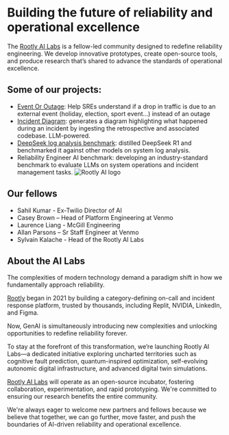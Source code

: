 # Building the future of reliability and operational excellence 
The [Rootly AI Labs](https://labs.rootly.ai/) is a fellow-led community designed to redefine reliability engineering. We develop innovative prototypes, create open-source tools, and produce research that’s shared to advance the standards of operational excellence.

## Some of our projects:
* [Event Or Outage](https://github.com/Rootly-AI-Labs/EventOrOutage): Help SREs understand if a drop in traffic is due to an external event (holiday, election, sport event...) instead of an outage
* [Incident Diagram](https://github.com/Rootly-AI-Labs/IncidentDiagram): generates a diagram highlighting what happened during an incident by ingesting the retrospective and associated codebase. LLM-powered.
* [DeepSeek log analysis benchmark](https://rootly.com/blog/classifying-error-logs-with-ai-can-deepseek-r1-outperform-gpt-4o-and-llama-3): distilled DeepSeek R1 and benchmarked it against other models on system log analysis.
* Reliability Engineer AI benchmark: developing an industry-standard benchmark to evaluate LLMs on system operations and incident management tasks.
![Rootly AI logo](https://github.com/Rootly-AI-Labs/EventOrOutage/raw/main/rootly-ai.png)

## Our fellows
* Sahil Kumar - Ex-Twilio Director of AI
* Casey Brown – Head of Platform Engineering at Venmo
* Laurence Liang - McGill Engineering
* Allan Parsons – Sr Staff Engineer at Venmo
* Sylvain Kalache - Head of the Rootly AI Labs

## About the AI Labs

The complexities of modern technology demand a paradigm shift in how we fundamentally approach reliability.

[Rootly](https://rootly.com/) began in 2021 by building a category-defining on-call and incident response platform, trusted by thousands, including Replit, NVIDIA, LinkedIn, and Figma.

Now, GenAI is simultaneously introducing new complexities and unlocking opportunities to redefine reliability forever.

To stay at the forefront of this transformation, we’re launching Rootly AI Labs—a dedicated initiative exploring uncharted territories such as cognitive fault prediction, quantum-inspired optimization, self-evolving autonomic digital infrastructure, and advanced digital twin simulations.

[Rootly AI Labs](https://labs.rootly.ai/) will operate as an open-source incubator, fostering collaboration, experimentation, and rapid prototyping. We're committed to ensuring our research benefits the entire community.

We're always eager to welcome new partners and fellows because we believe that together, we can go further, move faster, and push the boundaries of AI-driven reliability and operational excellence.
